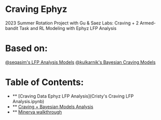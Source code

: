 # Craving Ephyz
2023 Summer Rotation Project with Gu &amp; Saez Labs: Craving + 2 Armed-bandit Task and RL Modeling with Ephyz LFP Analysis


# Based on:
[@seqasim's LFP Analysis Models](https://github.com/seqasim/LFPAnalysis)
[@kulkarnik's Bayesian Craving Models](https://github.com/kulkarnik/bayesian-craving-models)

# Table of Contents:
  * ** [Craving Data Ephyz LFP Analysis](Cristy's Craving LFP Analysis.ipynb)
  * ** [Craving + Bayesian Models Analysis](TBD)
  * ** [Minerva walkthrough](TBD)
